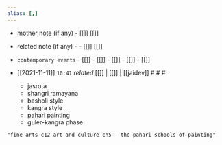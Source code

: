```yaml
---
alias: [,]
---
```

- mother note (if any)		- [[]] [[]]
- related note (if any) -		- [[]] [[]]
- `contemporary events`	- [[]]	- [[]]	- [[]]	- [[]]	- [[]]

- [[2021-11-11]]  `10:41` _related_ [[]] | [[]] | [[jaidev]] # # #
	- jasrota
	- shangri ramayana
	- basholi style
	- kangra style
	- pahari painting
	- guler-kangra phase

```query
"fine arts c12 art and culture ch5 - the pahari schools of painting"
```